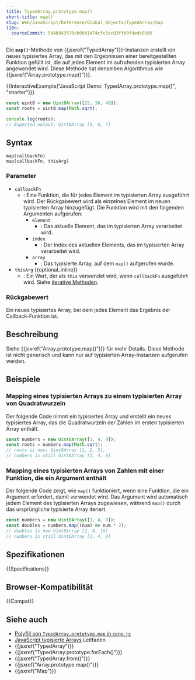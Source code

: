 ```yaml
---
title: TypedArray.prototype.map()
short-title: map()
slug: Web/JavaScript/Reference/Global_Objects/TypedArray/map
l10n:
  sourceCommit: 544b843570cb08d1474cfc5ec03ffb9f4edc0166
---
```


Die **`map()`**-Methode von {{jsxref("TypedArray")}}-Instanzen erstellt ein neues typisiertes Array, das mit den Ergebnissen einer bereitgestellten Funktion gefüllt ist, die auf jedes Element im aufrufenden typisierten Array angewendet wird. Diese Methode hat denselben Algorithmus wie {{jsxref("Array.prototype.map()")}}.

{{InteractiveExample("JavaScript Demo: TypedArray.prototype.map()", "shorter")}}

```js interactive-example
const uint8 = new Uint8Array([25, 36, 49]);
const roots = uint8.map(Math.sqrt);

console.log(roots);
// Expected output: Uint8Array [5, 6, 7]
```

## Syntax

```js-nolint
map(callbackFn)
map(callbackFn, thisArg)
```

### Parameter

- `callbackFn`
  - : Eine Funktion, die für jedes Element im typisierten Array ausgeführt wird. Der Rückgabewert wird als einzelnes Element im neuen typisierten Array hinzugefügt. Die Funktion wird mit den folgenden Argumenten aufgerufen:
    - `element`
      - : Das aktuelle Element, das im typisierten Array verarbeitet wird.
    - `index`
      - : Der Index des aktuellen Elements, das im typisierten Array verarbeitet wird.
    - `array`
      - : Das typisierte Array, auf dem `map()` aufgerufen wurde.
- `thisArg` {{optional_inline}}
  - : Ein Wert, der als `this` verwendet wird, wenn `callbackFn` ausgeführt wird. Siehe [iterative Methoden](/de/docs/Web/JavaScript/Reference/Global_Objects/Array#iterative_methods).

### Rückgabewert

Ein neues typisiertes Array, bei dem jedes Element das Ergebnis der Callback-Funktion ist.

## Beschreibung

Siehe {{jsxref("Array.prototype.map()")}} für mehr Details. Diese Methode ist nicht generisch und kann nur auf typisierten Array-Instanzen aufgerufen werden.

## Beispiele

### Mapping eines typisierten Arrays zu einem typisierten Array von Quadratwurzeln

Der folgende Code nimmt ein typisiertes Array und erstellt ein neues typisiertes Array, das die Quadratwurzeln der Zahlen im ersten typisierten Array enthält.

```js
const numbers = new Uint8Array([1, 4, 9]);
const roots = numbers.map(Math.sqrt);
// roots is now: Uint8Array [1, 2, 3],
// numbers is still Uint8Array [1, 4, 9]
```

### Mapping eines typisierten Arrays von Zahlen mit einer Funktion, die ein Argument enthält

Der folgende Code zeigt, wie `map()` funktioniert, wenn eine Funktion, die ein Argument erfordert, damit verwendet wird. Das Argument wird automatisch jedem Element des typisierten Arrays zugewiesen, während `map()` durch das ursprüngliche typisierte Array iteriert.

```js
const numbers = new Uint8Array([1, 4, 9]);
const doubles = numbers.map((num) => num * 2);
// doubles is now Uint8Array [2, 8, 18]
// numbers is still Uint8Array [1, 4, 9]
```

## Spezifikationen

{{Specifications}}

## Browser-Kompatibilität

{{Compat}}

## Siehe auch

- [Polyfill von `TypedArray.prototype.map` in `core-js`](https://github.com/zloirock/core-js#ecmascript-typed-arrays)
- [JavaScript typisierte Arrays](/de/docs/Web/JavaScript/Guide/Typed_arrays) Leitfaden
- {{jsxref("TypedArray")}}
- {{jsxref("TypedArray.prototype.forEach()")}}
- {{jsxref("TypedArray.from()")}}
- {{jsxref("Array.prototype.map()")}}
- {{jsxref("Map")}}
